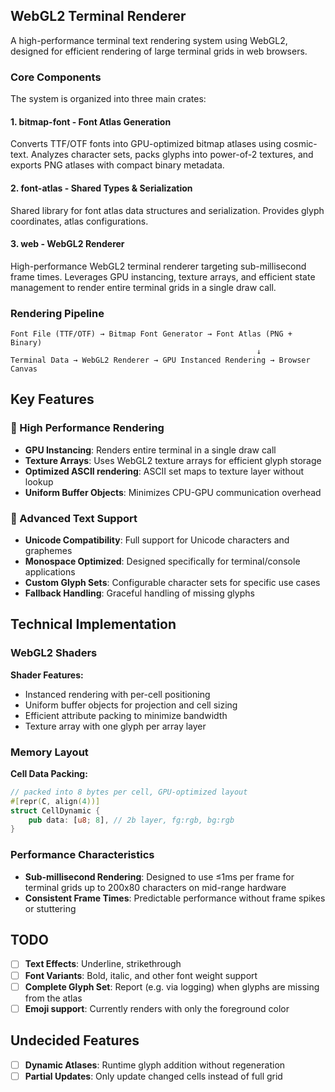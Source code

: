 ## WebGL2 Terminal Renderer

A high-performance terminal text rendering system using WebGL2, designed for efficient
rendering of large terminal grids in web browsers.


### Core Components

The system is organized into three main crates:

#### 1. **bitmap-font** - Font Atlas Generation
Converts TTF/OTF fonts into GPU-optimized bitmap atlases using cosmic-text. Analyzes
character sets, packs glyphs into power-of-2 textures, and exports PNG atlases with
compact binary metadata.

#### 2. **font-atlas** - Shared Types & Serialization
Shared library for font atlas data structures and serialization. Provides glyph coordinates,
atlas configurations.

#### 3. **web** - WebGL2 Renderer
High-performance WebGL2 terminal renderer targeting sub-millisecond frame times. Leverages GPU
instancing, texture arrays, and efficient state management to render entire terminal grids in
a single draw call.

### Rendering Pipeline

```
Font File (TTF/OTF) → Bitmap Font Generator → Font Atlas (PNG + Binary)
                                                       ↓
Terminal Data → WebGL2 Renderer → GPU Instanced Rendering → Browser Canvas
```

## Key Features

### 🚀 High Performance Rendering
- **GPU Instancing**: Renders entire terminal in a single draw call
- **Texture Arrays**: Uses WebGL2 texture arrays for efficient glyph storage
- **Optimized ASCII rendering**: ASCII set maps to texture layer without lookup
- **Uniform Buffer Objects**: Minimizes CPU-GPU communication overhead

### 📝 Advanced Text Support
- **Unicode Compatibility**: Full support for Unicode characters and graphemes
- **Monospace Optimized**: Designed specifically for terminal/console applications
- **Custom Glyph Sets**: Configurable character sets for specific use cases
- **Fallback Handling**: Graceful handling of missing glyphs

## Technical Implementation

### WebGL2 Shaders

**Shader Features:**
- Instanced rendering with per-cell positioning
- Uniform buffer objects for projection and cell sizing
- Efficient attribute packing to minimize bandwidth
- Texture array with one glyph per array layer

### Memory Layout

**Cell Data Packing:**
```rust
// packed into 8 bytes per cell, GPU-optimized layout
#[repr(C, align(4))]
struct CellDynamic {
    pub data: [u8; 8], // 2b layer, fg:rgb, bg:rgb
}
```

### Performance Characteristics
- **Sub-millisecond Rendering**: Designed to use ≤1ms per frame for terminal grids up to 200x80 characters on
                                 mid-range hardware
- **Consistent Frame Times**: Predictable performance without frame spikes or stuttering

## TODO
- [ ] **Text Effects**: Underline, strikethrough
- [ ] **Font Variants**: Bold, italic, and other font weight support
- [ ] **Complete Glyph Set**: Report (e.g. via logging) when glyphs are missing from the atlas
- [ ] **Emoji support**: Currently renders with only the foreground color
  
## Undecided Features
- [ ] **Dynamic Atlases**: Runtime glyph addition without regeneration
- [ ] **Partial Updates**: Only update changed cells instead of full grid
